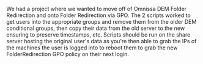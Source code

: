 We had a project where we wanted to move off of Omnissa DEM Folder Redirection and onto Folder Redirection via GPO. The 2 scripts worked to get users into the appropriate groups and remove them from the older DEM conditional groups, then copy their data from the old server to the new ensuring to preserve timestamps, etc. Scripts should be run on the share server hosting the original user's data as you're then able to grab the IPs of the machines the user is logged into to reboot them to grab the new FolderRedirection GPO policy on their next login.
